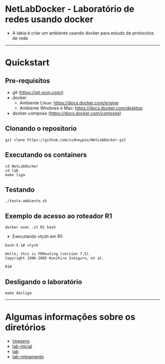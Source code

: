 # NetLabDocker - Laboratório de redes usando docker
* A ideia é criar um ambiente usando docker para estudo de protocolos de rede

--- 

# Quickstart
## Pre-requisitos
* git (https://git-scm.com/)
* docker 
  * Ambiente Linux: https://docs.docker.com/engine
  * Ambiente Windows e Mac: https://docs.docker.com/desktop
* docker-compose (https://docs.docker.com/compose)
## Clonando o repositorio
```
git clone https://github.com/sidneypio/NetLabDocker.git
```

## Executando os containers
```
cd NetLabDocker
cd lab
make liga
```

## Testando 
```
./testa-ambiente.sh
```

## Exemplo de acesso ao roteador R1
```
docker exec -it R1 bash
```
* Executando vtysh em R1:
```
bash-5.1# vtysh

Hello, this is FRRouting (version 7.5).
Copyright 1996-2005 Kunihiro Ishiguro, et al.

R1# 
```

## Desligando o laboratório
```
make desliga
```

---

# Algumas informações sobre os diretórios

* [imagens](https://github.com/sidneypio/NetLabDocker/tree/main/imagens#readme)
* [lab-inicial](https://github.com/sidneypio/NetLabDocker/tree/main/lab-inicial#readme)
* [lab](https://github.com/sidneypio/NetLabDocker/tree/main/lab#readme)
* [lab-roteamento](https://github.com/sidneypio/NetLabDocker/tree/main/lab-roteamento#readme)

